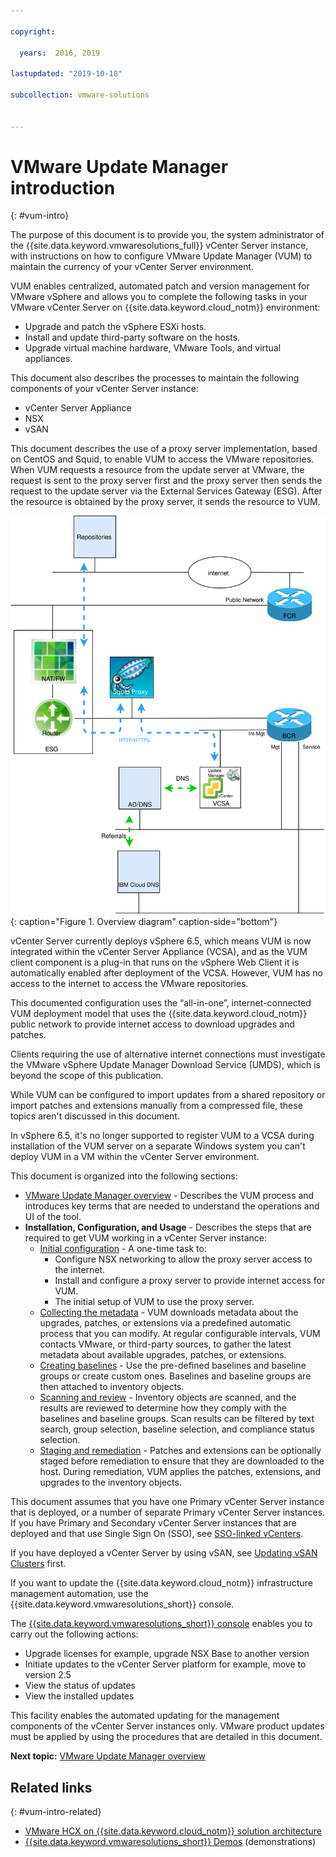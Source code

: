 ```yaml
---

copyright:

  years:  2016, 2019

lastupdated: "2019-10-18"

subcollection: vmware-solutions


---
```


# VMware Update Manager introduction
{: #vum-intro}

The purpose of this document is to provide you, the system administrator of the {{site.data.keyword.vmwaresolutions_full}} vCenter Server instance, with instructions on how to configure VMware Update Manager (VUM) to maintain the currency of your vCenter Server environment.

VUM enables centralized, automated patch and version management for VMware vSphere and allows you to complete the following tasks in your VMware vCenter Server on {{site.data.keyword.cloud_notm}} environment:
* Upgrade and patch the vSphere ESXi hosts.
* Install and update third-party software on the hosts.
* Upgrade virtual machine hardware, VMware Tools, and virtual appliances.

This document also describes the processes to maintain the following components of your vCenter Server instance:
* vCenter Server Appliance
* NSX
* vSAN

This document describes the use of a proxy server implementation, based on CentOS and Squid, to enable VUM to access the VMware repositories. When VUM requests a resource from the update server at VMware, the request is sent to the proxy server first and the proxy server then sends the request to the update server via the External Services Gateway (ESG). After the resource is obtained by the proxy server, it sends the resource to VUM.

![Overview diagram](../../images/vum-vcsproxy.svg "Overview diagram"){: caption="Figure 1. Overview diagram" caption-side="bottom"}

vCenter Server currently deploys vSphere 6.5, which means VUM is now integrated within the vCenter Server Appliance (VCSA), and as the VUM client component is a plug-in that runs on the vSphere Web Client it is automatically enabled after deployment of the VCSA. However, VUM has no access to the internet to access the VMware repositories.

This documented configuration uses the “all-in-one”, internet-connected VUM deployment model that uses the {{site.data.keyword.cloud_notm}} public network to provide internet access to download upgrades and patches.

Clients requiring the use of alternative internet connections must investigate the VMware vSphere Update Manager Download Service (UMDS), which is beyond the scope of this publication.

While VUM can be configured to import updates from a shared repository or import patches and extensions manually from a compressed file, these topics aren't discussed in this document.

In vSphere 6.5, it's no longer supported to register VUM to a VCSA during installation of the VUM server on a separate Windows system you can't deploy VUM in a VM within the vCenter Server environment.

This document is organized into the following sections:
* [VMware Update Manager overview](/docs/services/vmwaresolutions/archiref/vum?topic=vmware-solutions-vum-overview) - Describes the VUM process and introduces key terms that are needed to understand the operations and UI of the tool.
* **Installation, Configuration, and Usage** - Describes the steps that are required to get VUM working in a vCenter Server instance:
  - [Initial configuration](/docs/services/vmwaresolutions/archiref/vum?topic=vmware-solutions-vum-init-config) - A one-time task to:
      - Configure NSX networking to allow the proxy server access to the internet.
      - Install and configure a proxy server to provide internet access for VUM.
      - The initial setup of VUM to use the proxy server.
  - [Collecting the metadata](/docs/services/vmwaresolutions/archiref/vum?topic=vmware-solutions-vum-metadata) - VUM downloads metadata about the upgrades, patches, or extensions via a predefined automatic process that you can modify. At regular configurable intervals, VUM contacts VMware, or third-party sources, to gather the latest metadata about available upgrades, patches, or extensions.
  - [Creating baselines](/docs/services/vmwaresolutions/archiref/vum?topic=vmware-solutions-vum-baselines) - Use the pre-defined baselines and baseline groups or create custom ones. Baselines and baseline groups are then attached to inventory objects.
  - [Scanning and review](/docs/services/vmwaresolutions/archiref/vum?topic=vmware-solutions-vum-scanning) - Inventory objects are scanned, and the results are reviewed to determine how they comply with the baselines and baseline groups. Scan results can be filtered by text search, group selection, baseline selection, and compliance status selection.
  - [Staging and remediation](/docs/services/vmwaresolutions/archiref/vum?topic=vmware-solutions-vum-staging) - Patches and extensions can be optionally staged before remediation to ensure that they are downloaded to the host. During remediation, VUM applies the patches, extensions, and upgrades to the inventory objects.

This document assumes that you have one Primary vCenter Server instance that is deployed, or a number of separate Primary vCenter Server instances. If you have Primary and Secondary vCenter Server instances that are deployed and that use Single Sign On (SSO), see [SSO-linked vCenters](/docs/services/vmwaresolutions/archiref/vum?topic=vmware-solutions-vum-updating-vcsa).

If you have deployed a vCenter Server by using vSAN, see [Updating vSAN Clusters](/docs/services/vmwaresolutions/archiref/vum?topic=vmware-solutions-vum-updating-vsan) first.

If you want to update the {{site.data.keyword.cloud_notm}} infrastructure management automation, use the {{site.data.keyword.vmwaresolutions_short}} console.

The [{{site.data.keyword.vmwaresolutions_short}} console](https://cloud.ibm.com/infrastructure/vmware-solutions/console) enables you to carry out the following actions:
*	Upgrade licenses for example, upgrade NSX Base to another version
*	Initiate updates to the vCenter Server platform for example, move to version 2.5
*	View the status of updates
*	View the installed updates

This facility enables the automated updating for the management components of the vCenter Server instances only. VMware product updates must be applied by using the procedures that are detailed in this document.

**Next topic:** [VMware Update Manager overview](/docs/services/vmwaresolutions?topic=vmware-solutions-vum-overview)

## Related links
{: #vum-intro-related}

* [VMware HCX on {{site.data.keyword.cloud_notm}} solution architecture](/docs/services/vmwaresolutions/services?topic=vmware-solutions-hcx-archi-intro#hcx-archi-intro)
* [{{site.data.keyword.vmwaresolutions_short}} Demos](https://www.ibm.com/demos/collection/IBM-Cloud-for-VMware-Solutions/) (demonstrations)
